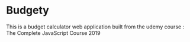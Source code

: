 # Budgety
This is a budget calculator web application built from the udemy course :  The Complete JavaScript Course 2019
